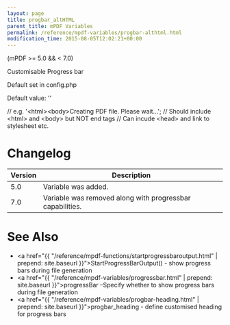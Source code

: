 ```yaml
---
layout: page
title: progbar_altHTML
parent_title: mPDF Variables
permalink: /reference/mpdf-variables/progbar-althtml.html
modification_time: 2015-08-05T12:02:21+00:00
---
```


(mPDF >= 5.0 && < 7.0)

Customisable Progress bar

Default set in config.php

Default value: ''

// e.g. '&lt;html&gt;&lt;body&gt;Creating PDF file. Please wait...';
// Should include &lt;html&gt; and &lt;body&gt; but NOT end tags
// Can incude &lt;head&gt; and link to stylesheet etc.

# Changelog

<table class="table">
<thead>
	<tr><th>Version</th><th>Description</th></tr>
</thead>
<tbody>
	<tr><td>5.0</td><td>Variable was added.</td></tr>
	<tr><td>7.0</td><td>Variable was removed along with progressbar capabilities.</td></tr>
</tbody>
</table>

# See Also

- <a href="{{ "/reference/mpdf-functions/startprogressbaroutput.html" | prepend: site.baseurl }}">StartProgressBarOutput()</a> - show progress bars during file generation
- <a href="{{ "/reference/mpdf-variables/progressbar.html" | prepend: site.baseurl }}">progressBar</a> –Specify whether to show progress bars during file generation
- <a href="{{ "/reference/mpdf-variables/progbar-heading.html" | prepend: site.baseurl }}">progbar_heading</a> - define customised heading for progress bars
